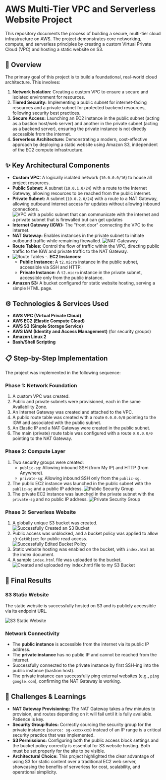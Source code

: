 # AWS Multi-Tier VPC and Serverless Website Project

This repository documents the process of building a secure, multi-tier cloud infrastructure on AWS. The project demonstrates core networking, compute, and serverless principles by creating a custom Virtual Private Cloud (VPC) and hosting a static website on S3.

## 🚀 Overview

The primary goal of this project is to build a foundational, real-world cloud architecture. This involves:

1.  **Network Isolation:** Creating a custom VPC to ensure a secure and isolated environment for resources.
2.  **Tiered Security:** Implementing a public subnet for internet-facing resources and a private subnet for protected backend resources, following security best practices.
3.  **Secure Access:** Launching an EC2 instance in the public subnet (acting as a bastion host/web server) and another in the private subnet (acting as a backend server), ensuring the private instance is not directly accessible from the internet.
4.  **Serverless Architecture:** Demonstrating a modern, cost-effective approach by deploying a static website using Amazon S3, independent of the EC2 compute infrastructure.

## ✨ Key Architectural Components

-   **Custom VPC:** A logically isolated network (`10.0.0.0/16`) to house all project resources.
-   **Public Subnet:** A subnet (`10.0.1.0/24`) with a route to the Internet Gateway, allowing resources to be reached from the public internet.
-   **Private Subnet:** A subnet (`10.0.2.0/24`) with a route to a NAT Gateway, allowing outbound internet access for updates without allowing inbound connections.
![VPC with a public subnet that can communicate with the internet and a private subnet that is firewalled but can get updates](https://github.com/Tooddlez/created-a-custom-vpc-with-public-and-private-subnets-to-host-a-static-website/blob/main/VPC%20with%20a%20public%20subnet%20that%20can%20communicate%20with%20the%20internet%20and%20a%20private%20subnet%20that%20is%20firewalled%20but%20can%20get%20updates..PNG)
-   **Internet Gateway (IGW):** The "front door" connecting the VPC to the internet.
-   **NAT Gateway:** Enables instances in the private subnet to initiate outbound traffic while remaining firewalled.
  ![NAT Gateaway](https://github.com/Tooddlez/created-a-custom-vpc-with-public-and-private-subnets-to-host-a-static-website/blob/main/NAT%20Gateaway.PNG)
-   **Route Tables:** Control the flow of traffic within the VPC, directing public traffic to the IGW and private traffic to the NAT Gateway.
-  ![Route Tables](https://github.com/Tooddlez/created-a-custom-vpc-with-public-and-private-subnets-to-host-a-static-website/blob/main/Route%20Table.PNG)
-.  **EC2 Instances:**
    -   **Public Instance:** A `t2.micro` instance in the public subnet, accessible via SSH and HTTP.
    -   **Private Instance:** A `t2.micro` instance in the private subnet, accessible only from the public instance.
-   **Amazon S3:** A bucket configured for static website hosting, serving a simple HTML page.

## ⚙️ Technologies & Services Used

-   **AWS VPC (Virtual Private Cloud)**
-   **AWS EC2 (Elastic Compute Cloud)**
-   **AWS S3 (Simple Storage Service)**
-   **AWS IAM (Identity and Access Management)** (for security groups)
-   **Amazon Linux 2**
-   **Bash/Shell Scripting**

## 📋 Step-by-Step Implementation

The project was implemented in the following sequence:

### Phase 1: Network Foundation
1.  A custom VPC was created.
2.  Public and private subnets were provisioned, each in the same Availability Zone.
3.  An Internet Gateway was created and attached to the VPC.
4.  A public route table was created with a route `0.0.0.0/0` pointing to the IGW and associated with the public subnet.
5.  An Elastic IP and a NAT Gateway were created in the public subnet.
6.  The main (private) route table was configured with a route `0.0.0.0/0` pointing to the NAT Gateway.

### Phase 2: Compute Layer
1.  Two security groups were created:
    -   `public-sg`: Allowing inbound SSH (from My IP) and HTTP (from Anywhere).
    -   `private-sg`: Allowing inbound SSH only from the `public-sg`.
2.  The public EC2 instance was launched in the public subnet with the `public-sg` and a public IP address.
   ![Public Security Group](https://github.com/Tooddlez/created-a-custom-vpc-with-public-and-private-subnets-to-host-a-static-website/blob/main/Public%20Security%20Group.PNG)
3.  The private EC2 instance was launched in the private subnet with the `private-sg` and no public IP address.
   ![Private Security Group](https://github.com/Tooddlez/created-a-custom-vpc-with-public-and-private-subnets-to-host-a-static-website/blob/main/Private%20Security%20Group.PNG)

### Phase 3: Serverless Website
1.  A globally unique S3 bucket was created.
  ![Successfully Created an S3 Bucket](https://github.com/Tooddlez/created-a-custom-vpc-with-public-and-private-subnets-to-host-a-static-website/blob/main/Successfully%20created%20an%20S3%20Bucket.PNG)
2.  Public access was unblocked, and a bucket policy was applied to allow `s3:GetObject` for public read access.
  ![Successfully Edited Bucket Policy](https://github.com/Tooddlez/created-a-custom-vpc-with-public-and-private-subnets-to-host-a-static-website/blob/main/Successfully%20Edited%20Bucket%20Policy.PNG)
3.  Static website hosting was enabled on the bucket, with `index.html` as the index document.
4.  A sample `index.html` file was uploaded to the bucket.
  ![Created and uploaded my index.hmtl file to my S3 Bucket](https://github.com/Tooddlez/created-a-custom-vpc-with-public-and-private-subnets-to-host-a-static-website/blob/main/Created%20and%20uploaded%20my%20index.hmtl%20file%20to%20my%20S3%20Bucket.PNG)

## 📸 Final Results

### S3 Static Website

The static website is successfully hosted on S3 and is publicly accessible via its endpoint URL.

![S3 Static Website](https://github.com/Tooddlez/created-a-custom-vpc-with-public-and-private-subnets-to-host-a-static-website/blob/main/Bucket%20Website%20End%20Point.PNG)

### Network Connectivity

-   The **public instance** is accessible from the internet via its public IP address.
-   The **private instance** has no public IP and cannot be reached from the internet.
-   Successfully connected to the private instance by first SSH-ing into the public instance (bastion host).
-   The private instance can successfully ping external websites (e.g., `ping google.com`), confirming the NAT Gateway is working.

## 🤔 Challenges & Learnings

-   **NAT Gateway Provisioning:** The NAT Gateway takes a few minutes to provision, and routes depending on it will fail until it is fully available. Patience is key.
-   **Security Group Rules:** Correctly sourcing the security group for the private instance (`source: sg-xxxxxxxx`) instead of an IP range is a critical security practice that was implemented.
-   **S3 Permissions:** Configuring both the public access block settings and the bucket policy correctly is essential for S3 website hosting. Both must be set properly for the site to be visible.
-   **Architectural Choice:** This project highlighted the clear advantage of using S3 for static content over a traditional EC2 web server, showcasing the benefits of serverless for cost, scalability, and operational simplicity.
